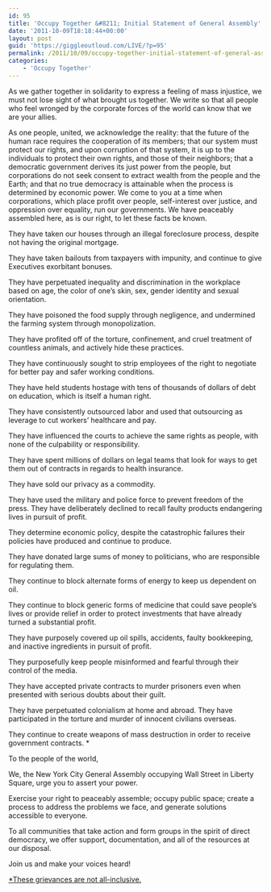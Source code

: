 ```yaml
---
id: 95
title: 'Occupy Together &#8211; Initial Statement of General Assembly'
date: '2011-10-09T18:18:44+00:00'
layout: post
guid: 'https://giggleoutloud.com/LIVE/?p=95'
permalink: /2011/10/09/occupy-together-initial-statement-of-general-assembly/
categories:
    - 'Occupy Together'
---
```


As we gather together in solidarity to express a feeling of mass injustice, we must not lose sight of what brought us together. We write so that all people who feel wronged by the corporate forces of the world can know that we are your allies.

As one people, united, we acknowledge the reality: that the future of the human race requires the cooperation of its members; that our system must protect our rights, and upon corruption of that system, it is up to the individuals to protect their own rights, and those of their neighbors; that a democratic government derives its just power from the people, but corporations do not seek consent to extract wealth from the people and the Earth; and that no true democracy is attainable when the process is determined by economic power. We come to you at a time when corporations, which place profit over people, self-interest over justice, and oppression over equality, run our governments. We have peaceably assembled here, as is our right, to let these facts be known.

They have taken our houses through an illegal foreclosure process, despite not having the original mortgage.

They have taken bailouts from taxpayers with impunity, and continue to give Executives exorbitant bonuses.

They have perpetuated inequality and discrimination in the workplace based on age, the color of one’s skin, sex, gender identity and sexual orientation.

They have poisoned the food supply through negligence, and undermined the farming system through monopolization.

They have profited off of the torture, confinement, and cruel treatment of countless animals, and actively hide these practices.

They have continuously sought to strip employees of the right to negotiate for better pay and safer working conditions.

They have held students hostage with tens of thousands of dollars of debt on education, which is itself a human right.

They have consistently outsourced labor and used that outsourcing as leverage to cut workers’ healthcare and pay.

They have influenced the courts to achieve the same rights as people, with none of the culpability or responsibility.

They have spent millions of dollars on legal teams that look for ways to get them out of contracts in regards to health insurance.

They have sold our privacy as a commodity.

They have used the military and police force to prevent freedom of the press. They have deliberately declined to recall faulty products endangering lives in pursuit of profit.

They determine economic policy, despite the catastrophic failures their policies have produced and continue to produce.

They have donated large sums of money to politicians, who are responsible for regulating them.

They continue to block alternate forms of energy to keep us dependent on oil.

They continue to block generic forms of medicine that could save people’s lives or provide relief in order to protect investments that have already turned a substantial profit.

They have purposely covered up oil spills, accidents, faulty bookkeeping, and inactive ingredients in pursuit of profit.

They purposefully keep people misinformed and fearful through their control of the media.

They have accepted private contracts to murder prisoners even when presented with serious doubts about their guilt.

They have perpetuated colonialism at home and abroad. They have participated in the torture and murder of innocent civilians overseas.

They continue to create weapons of mass destruction in order to receive government contracts. \*

To the people of the world,

We, the New York City General Assembly occupying Wall Street in Liberty Square, urge you to assert your power.

Exercise your right to peaceably assemble; occupy public space; create a process to address the problems we face, and generate solutions accessible to everyone.

To all communities that take action and form groups in the spirit of direct democracy, we offer support, documentation, and all of the resources at our disposal.

Join us and make your voices heard!

[\*These grievances are not all-inclusive.](www.occupytogether.org "Occupy Together")

